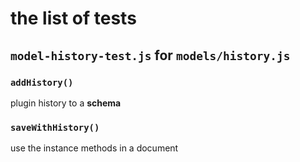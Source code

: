 # the list of tests

## `model-history-test.js` for `models/history.js` 
### `addHistory()`
plugin history to a **schema**
### `saveWithHistory()`
use the instance methods in a document
